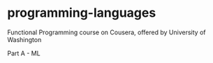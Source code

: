 # programming-languages
Functional Programming course on Cousera, offered by University of Washington 

Part A - ML

